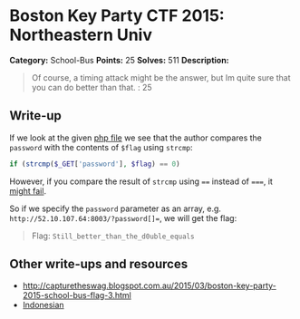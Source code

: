 # Boston Key Party CTF 2015: Northeastern Univ

**Category:** School-Bus
**Points:** 25
**Solves:** 511
**Description:**

> Of course, a timing attack might be the answer, but Im quite sure that you can do better than that. : 25

## Write-up

If we look at the given [php file](./52.10.107.64\:8003/index.txt) we see that the author compares the `password` with the contents of `$flag` using `strcmp`:

```php
if (strcmp($_GET['password'], $flag) == 0)
```

However, if you compare the result of `strcmp` using `==` instead of `===`, it [might fail](https://coderwall.com/p/lflzkq/php-strcmp-could-leave-you-alone-in-deep-sh-t).

So if we specify the `password` parameter as an array, e.g. `http://52.10.107.64:8003/?password[]=`, we will get the flag:

> Flag: `Still_better_than_the_d0uble_equals`

## Other write-ups and resources

* <http://capturetheswag.blogspot.com.au/2015/03/boston-key-party-2015-school-bus-flag-3.html>
* [Indonesian](http://blog.rentjong.net/2015/03/boston-key-party-2015-northeastern-univ.html)
